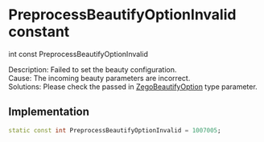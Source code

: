 


# PreprocessBeautifyOptionInvalid constant







int const PreprocessBeautifyOptionInvalid
  




<p>Description: Failed to set the beauty configuration. <br>Cause: The incoming beauty parameters are incorrect. <br>Solutions: Please check the passed in <a href="../../zego_uikit_prebuilt_live_audio_room/ZegoBeautifyOption-class.md">ZegoBeautifyOption</a> type parameter.</p>



## Implementation

```dart
static const int PreprocessBeautifyOptionInvalid = 1007005;
```







